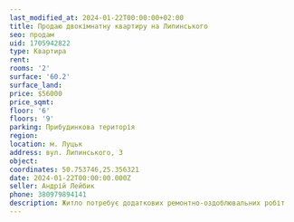```yaml
---
last_modified_at: 2024-01-22T00:00:00+02:00
title: Продаю двокімнатну квартиру на Липинського
seo: продам
uid: 1705942822
type: Квартира
rent:
rooms: '2'
surface: '60.2'
surface_land:
price: $56000
price_sqmt:
floor: '6'
floors: '9'
parking: Прибудинкова територія
region:
location: м. Луцьк
address: вул. Липинського, 3
object:
coordinates: 50.753746,25.356321
date: 2024-01-22T00:00:00.000Z
seller: Андрій Лейбик
phone: 380979894141
description: Житло потребує додаткових ремонтно-оздоблювальних робіт
---
```

